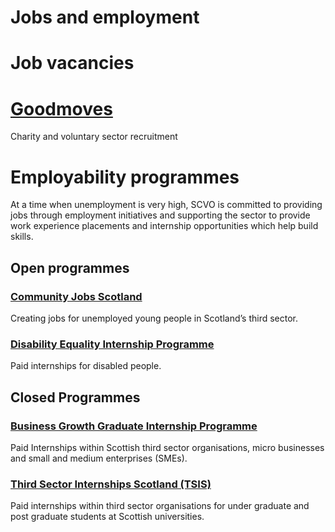 # Jobs and employment

# Job vacancies

# [Goodmoves](https://goodmoves.org.uk/)

Charity and voluntary sector recruitment

# Employability programmes

At a time when unemployment is very high, SCVO is committed to providing jobs through employment initiatives and supporting the sector to provide work experience placements and internship opportunities which help build skills.

## Open programmes

### [Community Jobs Scotland](community-jobs-scotland/index.md)

Creating jobs for unemployed young people in Scotland’s third sector.

### [Disability Equality Internship Programme](disability-equality-internship-programme.md)

Paid internships for disabled people.

## Closed Programmes

### [Business Growth Graduate Internship Programme](business-growth-graduate-internship-programme.md)

Paid Internships within Scottish third sector organisations, micro businesses and small and medium enterprises (SMEs).

### [Third Sector Internships Scotland (TSIS)](third-sector-internships.md)

Paid internships within third sector organisations for under graduate and post graduate students at Scottish universities.
